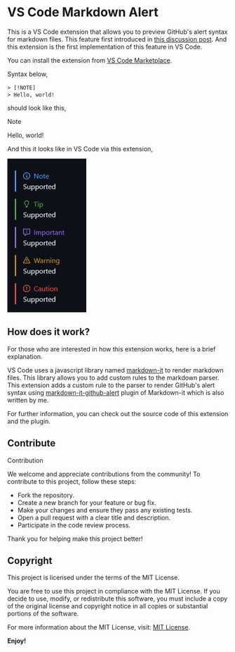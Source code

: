 # VS Code Markdown Alert

This is a VS Code extension that allows you to preview GitHub's alert syntax for markdown files. This feature first introduced in [this discussion post](https://github.com/orgs/community/discussions/16925). And this extension is the first implementation of this feature in VS Code.

You can install the extension from [VS Code Marketplace](https://marketplace.visualstudio.com/items?itemName=yahyabatulu.vscode-markdown-alert).

Syntax below,

```MD
> [!NOTE]
> Hello, world!
```

should look like this,

> [!NOTE]
> Hello, world!

And this it looks like in VS Code via this extension,

![Example](promotions/preview.png)

## How does it work?

For those who are interested in how this extension works, here is a brief explanation.

VS Code uses a javascript library named [markdown-it](https://github.com/markdown-it/markdown-it) to render markdown files. This library allows you to add custom rules to the markdown parser. This extension adds a custom rule to the parser to render GitHub's alert syntax using [markdown-it-github-alert](https://github.com/ByPikod/markdown-it-github-alert) plugin of Markdown-it which is also written by me.

For further information, you can check out the source code of this extension and the plugin.

## Contribute

Contribution

We welcome and appreciate contributions from the community! To contribute to this project, follow these steps:

* Fork the repository.
* Create a new branch for your feature or bug fix.
* Make your changes and ensure they pass any existing tests.
* Open a pull request with a clear title and description.
* Participate in the code review process.

Thank you for helping make this project better!

## Copyright

This project is licensed under the terms of the MIT License.

You are free to use this project in compliance with the MIT License. If you decide to use, modify, or redistribute this software, you must include a copy of the original license and copyright notice in all copies or substantial portions of the software.

For more information about the MIT License, visit: [MIT License](LICENSE).

**Enjoy!**
